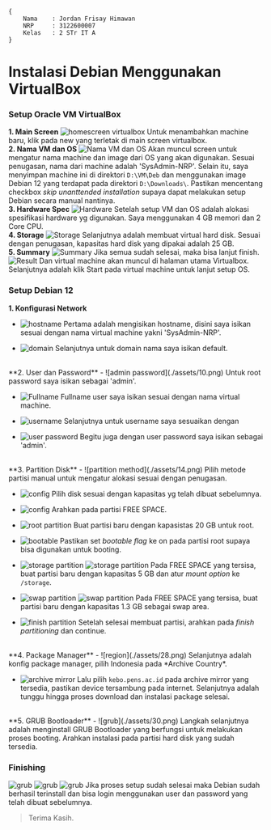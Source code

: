 ```
{
    Nama    : Jordan Frisay Himawan
    NRP     : 3122600007
    Kelas   : 2 STr IT A
}
```

# Instalasi Debian Menggunakan VirtualBox

### Setup Oracle VM VirtualBox
**1. Main Screen**
![homescreen virtualbox](./assets/1.png)
Untuk menambahkan machine baru, klik pada new yang terletak di main screen virtualbox.
<br>
**2. Nama VM dan OS**
![Nama VM dan OS](./assets/2.png)
Akan muncul screen untuk mengatur nama machine dan image dari OS yang akan digunakan. Sesuai penugasan, nama dari machine adalah 'SysAdmin-NRP'. Selain itu, saya menyimpan machine ini di direktori `D:\VM\Deb` dan menggunakan image Debian 12 yang terdapat pada direktori `D:\Downloads\`. Pastikan mencentang checkbox *skip unanttended installation* supaya dapat melakukan setup Debian secara manual nantinya.
<br>
**3. Hardware Spec**
![Hardware](./assets/3.png)
Setelah setup VM dan OS adalah alokasi spesifikasi hardware yg digunakan. Saya menggunakan 4 GB memori dan 2 Core CPU.
<br>
**4. Storage**
![Storage](./assets/4.png)
Selanjutnya adalah membuat virtual hard disk. Sesuai dengan penugasan, kapasitas hard disk yang dipakai adalah 25 GB.
<br>
**5. Summary**
![Summary](./assets/5.png)
Jika semua sudah selesai, maka bisa lanjut finish.
![Result](./assets/6.png)
Dan virtual machine akan muncul di halaman utama Virtualbox. Selanjutnya adalah klik Start pada virtual machine untuk lanjut setup OS.
<br>

### Setup Debian 12
**1. Konfigurasi Network**
- ![hostname](./assets/8.png)
Pertama adalah mengisikan hostname, disini saya isikan sesuai dengan nama virtual machine yakni 'SysAdmin-NRP'.

- ![domain](./assets/9.png)
Selanjutnya untuk domain nama saya isikan default.
<br>
**2. User dan Password**
- ![admin password](./assets/10.png)
Untuk root password saya isikan sebagai 'admin'.

- ![Fullname](./assets/11.png)
Fullname user saya isikan sesuai dengan nama virtual machine.

- ![username](./assets/12.png)
Selanjutnya untuk username saya sesuaikan dengan 

- ![user password](./assets/13.png)
Begitu juga dengan user password saya isikan sebagai 'admin'.
<br>
**3. Partition Disk**
- ![partition method](./assets/14.png)
Pilih metode partisi manual untuk mengatur alokasi sesuai dengan penugasan.

- ![config](./assets/15.png)
Pilih disk sesuai dengan kapasitas yg telah dibuat sebelumnya.

- ![config](./assets/16.png)
Arahkan pada partisi FREE SPACE.

- ![root partition](./assets/18.png)
Buat partisi baru dengan kapasistas 20 GB untuk root.

- ![bootable](./assets/18.png)
Pastikan set *bootable flag* ke on pada partisi root supaya bisa digunakan untuk booting.

- ![storage partition](./assets/23.png)
![storage partition](./assets/24.png)
Pada FREE SPACE yang tersisa, buat partisi baru dengan kapasitas 5 GB dan atur *mount option* ke `/storage`.

- ![swap partition](./assets/25.png)
![swap partition](./assets/26.png)
Pada FREE SPACE yang tersisa, buat partisi baru dengan kapasitas 1.3 GB sebagai swap area.

- ![finish partition](./assets/27.png)
Setelah selesai membuat partisi, arahkan pada *finish partitioning* dan continue.
<br>
**4. Package Manager**
- ![region](./assets/28.png)
Selanjutnya adalah konfig package manager, pilih Indonesia pada *Archive Country*.

- ![archive mirror](./assets/29.png)
Lalu pilih `kebo.pens.ac.id` pada archive mirror yang tersedia, pastikan device tersambung pada internet. Selanjutnya adalah tunggu hingga proses download dan instalasi package selesai.
<br>
**5. GRUB Bootloader**
- ![grub](./assets/30.png)
Langkah selanjutnya adalah menginstall GRUB Bootloader yang berfungsi untuk melakukan proses booting. Arahkan instalasi pada partisi hard disk yang sudah tersedia.
<br>

### Finishing
![grub](./assets/31.png)
![grub](./assets/32.png)
![grub](./assets/33.png)
Jika proses setup sudah selesai maka Debian sudah berhasil terinstall dan bisa login menggunakan user dan password yang telah dibuat sebelumnya.
<br>
> Terima Kasih.